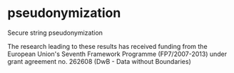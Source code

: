 pseudonymization
================

Secure string pseudonymization

The research leading to these results has received funding from the European Union's Seventh Framework Programme (FP7/2007-2013) under grant agreement no. 262608 (DwB - Data without Boundaries)
